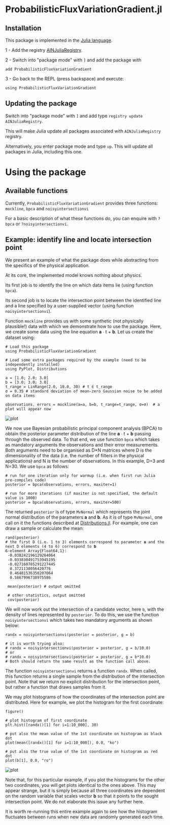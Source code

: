 # ProbabilisticFluxVariationGradient.jl

## Installation

This package is implemented in the [Julia language](https://julialang.org/). 

1 - Add the registry [AINJuliaRegistry](https://github.com/HITS-AIN/AINJuliaRegistry).

2 - Switch into "package mode" with ```]``` and add the package with
```
add ProbabilisticFluxVariationGradient
```
3 - Go back to the REPL (press backspace) and execute:
```
using ProbabilisticFluxVariationGradient
```

## Updating the package

Switch into "package mode" with ```]``` and add type ```registry update AINJuliaRegistry```. 

This will make Julia update all packages associated with ```AINJuliaRegistry``` registry. 

Alternatively, you enter package mode and type ```up```. This will update all packages in Julia, including this one.

# Using the package

## Available functions

Currently, `ProbabilisticFluxVariationGradient` provides three functions: `mockline`, `bpca` and `noisyintersectionvi`

For a basic description of what these functions do, you can enquire with
```?bpca``` or ```?noisyintersectionvi```.


## Example: identify line and locate intersection point

We present an example of what the package does while abstracting from the specifics of the physical application. 

At its core, the implemented model knows nothing about physics.

Its first job is to identify the line on which data items lie (using function `bpca`).

Its second job is to locate the intersection point between the identified line and a line specified by a user-supplied vector (using function `noisyintersectionvi`).

Function `mockline` provides us with some synthetic  (not physically plausible!) data with which we demonstrate how to use the package.
Here, we create some data using the line equation 𝐚 ⋅ t + 𝐛. 
Let us create the dataset using:

```
# Load this package
using ProbabilisticFluxVariationGradient

# Load some extra packages required by the example (need to be independently installed)
using PyPlot, Distributions

a = [1.0; 2.0; 3.0] 
b = [3.0; 3.0; 3.0]
t_range = LinRange(2.0, 10.0, 30) # t ∈ t_range
σ = 0.35 # standard deviation of mean-zero Gaussian noise to be added on data items

observations, errors = mockline(a=a, b=b, t_range=t_range, σ=σ)  # a plot will appear now
```

![plot](docs/plot1.png)

We now use Bayesian probabilistic principal component analysis (BPCA) to obtain the posterior parameter distribution of the line 𝐚 ⋅ t + 𝐛 passing through the observed data. To that end, we use function ```bpca``` which takes as mandatory arguments the observations and their error measurements. Both arguments need to be organised as D×N matrices where D is the dimensionality of the data (i.e. the number of filters in the physical applications) and N is the number of observations. In this example, D=3 and N=30. We use ```bpca``` as follows:


```
# run for one iteration only for warmup (i.e. when first run Julia pre-compiles code)
posterior = bpca(observations, errors, maxiter=1)

# run for more iterations (if maxiter is not specified, the default value is 1000)
posterior = bpca(observations, errors, maxiter=500)
```

The returned ```posterior``` is of type ```MvNormal``` which represents the joint normal distribution of the parameters 𝐚 and 𝐛.
As it is of type ```MvNormal```, one call on it the functions described at [Distributions.jl](https://juliastats.org/Distributions.jl/latest/multivariate/#Common-Interface-1). For example, one can draw a sample or calculate the mean:

```
rand(posterior)
# the first D (i.e. 1 to 3) elements correspond to parameter 𝐚 and the next D elements (4 to 6) correspond to 𝐛
6-element Array{Float64,1}:
 -0.038242196129264064
 -0.033830491753945195
 -0.027160785291227445
  0.3721138056420776
  0.46481536350207064
  0.5867996738975586
  
 mean(posterior) # output omitted
 
 # other statistics, output omitted
 cov(posterior)
```

We will now work out the intersection of a candidate vector, here `b`, with the density of lines represented by ```posterior```. To do this, we use the function ```noisyintersectionvi``` which takes two mandatory arguments as shown below:

```
randx = noisyintersectionvi(posterior = posterior, g = b)

# it is worth trying also: 
# randx = noisyintersectionvi(posterior = posterior, g = b/10.0)
# or
# randx = noisyintersectionvi(posterior = posterior, g = b*10.0)
# Both should return the same result as the function call above.

```

The function ```noisyintersectionvi``` returns a function `randx`. When called, this function returns a single sample from the distribution of the intersection point. Note that we return no explicit distribution for the intersection point, but rather a function that draws samples from it.

We may plot histograms of how the coordinates of the intersection point are distributed. Here for example, we plot the histogram for the first coordinate:
```
figure()

# plot histogram of first coordinate
plt.hist([randx()[1] for i=1:10_000], 30)

# put also the mean value of the 1st coordinate on histogram as black dot
plot(mean([randx()[1] for i=1:10_000]), 0.0, "ko")

# put also the true value of the 1st coordinate on histogram as red dot
plot(b[1], 0.0, "ro")
```
![plot](docs/hist1.png)

Note that, for this particular example, if you plot the histograms for the other two coordinates, you will get plots identical to the ones above. This may appear strange, but it is simply because all three coordinates are dependent on the random variable that scales vector 𝐛 so that it points to the sought intersection point. We do not elaborate this issue any further here.

It is worth re-running this entire example again to see how the histogram fluctuates between runs when new data are randomly generated each time.
